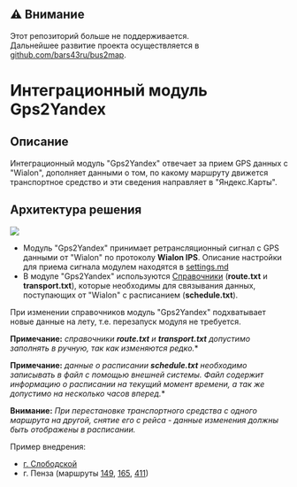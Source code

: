 ## ⚠️ Внимание

Этот репозиторий больше не поддерживается.  
Дальнейшее развитие проекта осуществляется в [github.com/bars43ru/bus2map](https://github.com/bars43ru/bus2map).

# Интеграционный модуль Gps2Yandex

## Описание

Интеграционный модуль "Gps2Yandex" отвечает за прием GPS данных c "Wialon", дополняет данными о том, по какому маршруту движется 
транспортное средство и эти сведения направляет в "Яндекс.Карты".

## Архитектура решения

![](./docs/solution_scheme.png)


* Модуль "Gps2Yandex" принимает ретрансляционный сигнал с GPS данными от "Wialon" по протоколу **Wialon IPS**. Описание настройки 
для приема сигнала модулем находятся в [settings.md](./docs/settings.md)
* В модуле "Gps2Yandex" используются [Справочники](./docs/file_format.md) (**route.txt** и **transport.txt**), которые необходимы
для связывания данных, поступающих от "Wialon" с расписанием (**schedule.txt**).

При изменении справочников модуль "Gps2Yandex" подхватывает новые данные на лету, т.е. перезапуск модуля не требуется.

**Примечание:** *справочники **route.txt** и **transport.txt** допустимо заполнять в ручную, так как изменяются редко.**

**Примечание:** *данные о расписании **schedule.txt** необходимо записывать в файл с помощью внешней системы. 
Файл содержит информацию о расписании на текущий момент времени, а так же допустимо на несколько часов вперед.**

**Внимание:** *При перестановке транспортного средства с одного маршрута на другой, снятие его с рейса -
 данные изменения должны быть отображены в расписании.*
 
Пример внедрения: 

* [г. Слободской](https://yandex.ru/maps/11073/slobodskoy/transport/?ll=50.186608%2C58.726874&z=13.6)
* г. Пенза (маршруты [149](https://yandex.ru/maps/49/penza/routes/minibus_149/796d617073626d313a2f2f7472616e7369742f6c696e653f69643d32323337363736363831266c6c3d34352e30343932333425324335332e313831313831266e616d653d31343926723d3530393426747970653d6d696e69627573/?l=masstransit&ll=45.024286%2C53.187801&z=13.49), [165](https://yandex.ru/maps/49/penza/routes/bus_165/796d617073626d313a2f2f7472616e7369742f6c696e653f69643d32323337363736363834266c6c3d34352e30343135353225324335332e323934373535266e616d653d31363526723d313037313526747970653d627573/?l=masstransit&ll=45.035154%2C53.233426&z=13), [411](https://yandex.ru/maps/118031/zasechnoe/routes/bus_411/796d617073626d313a2f2f7472616e7369742f6c696e653f69643d34395f3431315f6d696e696275735f72636170656e7a61266c6c3d34352e30353639313225324335332e313136333337266e616d653d34313126723d3238323826747970653d627573/?l=masstransit&ll=45.052895%2C53.130208&z=13))
